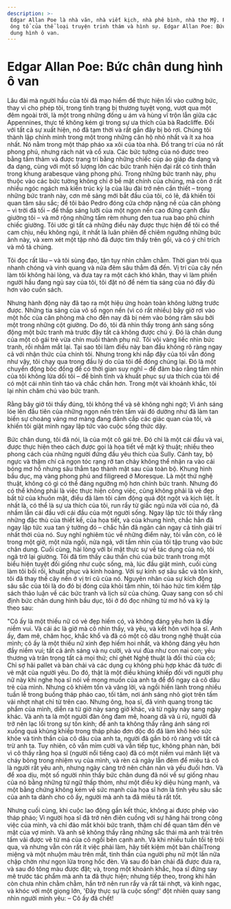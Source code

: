 ```yaml
---
description: >-
 Edgar Allan Poe là nhà văn, nhà viết kịch, nhà phê bình, nhà thơ Mỹ. Poe là
 ông tổ của thể loại truyện trinh thám và hình sự. Edgar Allan Poe: Bức chân
 dung hình ô van.
---
```


# Edgar Allan Poe: Bức chân dung hình ô van

Lâu đài mà người hầu của tôi đã mạo hiểm để thực hiện lối vào cưỡng bức, thay vì cho phép tôi, trong tình trạng bị thương tuyệt vọng, vượt qua một đêm ngoài trời, là một trong những đống u ám và hùng vĩ trộn lẫn giữa các Appennines, thực tế không kém gì trong sự ưa thích của bà Radcliffe. Đối với tất cả sự xuất hiện, nó đã tạm thời và rất gần đây bị bỏ rơi. Chúng tôi thành lập chính mình trong một trong những căn hộ nhỏ nhất và ít xa hoa nhất. Nó nằm trong một tháp pháo xa xôi của tòa nhà. Đồ trang trí của nó rất phong phú, nhưng rách nát và cổ xưa. Các bức tường của nó được treo bằng tấm thảm và được trang trí bằng những chiếc cúp áo giáp đa dạng và đa dạng, cùng với một số lượng lớn các bức tranh hiện đại rất có tinh thần trong khung arabesque vàng phong phú. Trong những bức tranh này, phụ thuộc vào các bức tường không chỉ ở bề mặt chính của chúng, mà còn ở rất nhiều ngóc ngách mà kiến trúc kỳ lạ của lâu đài trở nên cần thiết – trong những bức tranh này, cơn mê sảng mới bắt đầu của tôi, có lẽ, đã khiến tôi quan tâm sâu sắc; để tôi bảo Pedro đóng cửa chớp nặng nề của căn phòng – vì trời đã tối – để thắp sáng lưỡi của một ngọn nến cao đứng cạnh đầu giường tôi – và mở rộng những tấm rèm nhung đen tua rua bao phủ chính chiếc giường. Tôi ước gì tất cả những điều này được thực hiện để tôi có thể cam chịu, nếu không ngủ, ít nhất là luân phiên để chiêm ngưỡng những bức ảnh này, và xem xét một tập nhỏ đã được tìm thấy trên gối, và có ý chỉ trích và mô tả chúng.

Tôi đọc rất lâu – và tôi sùng đạo, tận tụy nhìn chằm chằm. Thời gian trôi qua nhanh chóng và vinh quang và nửa đêm sâu thẳm đã đến. Vị trí của cây nến làm tôi không hài lòng, và đưa tay ra một cách khó khăn, thay vì làm phiền người hầu đang ngủ say của tôi, tôi đặt nó để ném tia sáng của nó đầy đủ hơn vào cuốn sách.

Nhưng hành động này đã tạo ra một hiệu ứng hoàn toàn không lường trước được. Những tia sáng của vô số ngọn nến (vì có rất nhiều) bây giờ rơi vào một hốc của căn phòng mà cho đến nay đã bị ném vào bóng râm sâu bởi một trong những cột giường. Do đó, tôi đã nhìn thấy trong ánh sáng sống động một bức tranh mà trước đây tất cả không được chú ý. Đó là chân dung của một cô gái trẻ vừa chín muồi thành phụ nữ. Tôi vội vàng liếc nhìn bức tranh, rồi nhắm mắt lại. Tại sao tôi làm điều này ban đầu không rõ ràng ngay cả với nhận thức của chính tôi. Nhưng trong khi nắp đậy của tôi vẫn đóng như vậy, tôi chạy qua trong đầu lý do của tôi để đóng chúng lại. Đó là một chuyển động bốc đồng để có thời gian suy nghĩ – để đảm bảo rằng tầm nhìn của tôi không lừa dối tôi – để bình tĩnh và khuất phục sự ưa thích của tôi để có một cái nhìn tỉnh táo và chắc chắn hơn. Trong một vài khoảnh khắc, tôi lại nhìn chăm chú vào bức tranh.

Rằng bây giờ tôi thấy đúng, tôi không thể và sẽ không nghi ngờ; Vì ánh sáng lóe lên đầu tiên của những ngọn nến trên tấm vải đó dường như đã làm tan biến sự choáng váng mơ màng đang đánh cắp các giác quan của tôi, và khiến tôi giật mình ngay lập tức vào cuộc sống thức dậy.

Bức chân dung, tôi đã nói, là của một cô gái trẻ. Đó chỉ là một cái đầu và vai, được thực hiện theo cách được gọi là họa tiết về mặt kỹ thuật; nhiều theo phong cách của những người đứng đầu yêu thích của Sully. Cánh tay, bộ ngực và thậm chí cả ngọn tóc rạng rỡ tan chảy không thể nhận ra vào cái bóng mơ hồ nhưng sâu thẳm tạo thành mặt sau của toàn bộ. Khung hình bầu dục, mạ vàng phong phú and filigreed ở Moresque. Là một thứ nghệ thuật, không có gì có thể đáng ngưỡng mộ hơn chính bức tranh. Nhưng đó có thể không phải là việc thực hiện công việc, cũng không phải là vẻ đẹp bất tử của khuôn mặt, điều đã làm tôi cảm động quá đột ngột và kịch liệt. Ít nhất là, có thể là sự ưa thích của tôi, run rẩy từ giấc ngủ nửa vời của nó, đã nhầm lẫn cái đầu với cái đầu của một người sống. Ngay lập tức tôi thấy rằng những đặc thù của thiết kế, của họa tiết, và của khung hình, chắc hẳn đã ngay lập tức xua tan ý tưởng đó – chắc hẳn đã ngăn cản ngay cả tính giải trí nhất thời của nó. Suy nghĩ nghiêm túc về những điểm này, tôi vẫn còn, có lẽ trong một giờ, một nửa ngồi, nửa ngả, với tầm nhìn của tôi tập trung vào bức chân dung. Cuối cùng, hài lòng với bí mật thực sự về tác dụng của nó, tôi ngã trở lại giường. Tôi đã tìm thấy câu thần chú của bức tranh trong một biểu hiện tuyệt đối giống như cuộc sống, mà, lúc đầu giật mình, cuối cùng làm tôi bối rối, khuất phục và kinh hoàng. Với sự kính sợ sâu sắc và tôn kính, tôi đã thay thế cây nến ở vị trí cũ của nó. Nguyên nhân của sự kích động sâu sắc của tôi là do đó bị đóng cửa khỏi tầm nhìn, tôi háo hức tìm kiếm tập sách thảo luận về các bức tranh và lịch sử của chúng. Quay sang con số chỉ định bức chân dung hình bầu dục, tôi ở đó đọc những từ mơ hồ và kỳ lạ theo sau:

"Cô ấy là một thiếu nữ có vẻ đẹp hiếm có, và không đáng yêu hơn là đầy niềm vui. Và cái ác là giờ mà cô nhìn thấy, và yêu, và kết hôn với họa sĩ. Anh ấy, đam mê, chăm học, khắc khổ và đã có một cô dâu trong nghệ thuật của mình; cô ấy là một thiếu nữ xinh đẹp hiếm hoi nhất, và không đáng yêu hơn đầy niềm vui; tất cả ánh sáng và nụ cười, và vui đùa như con nai con; yêu thương và trân trọng tất cả mọi thứ; chỉ ghét Nghệ thuật là đối thủ của cô; Chỉ sợ hãi pallet và bàn chải và các dụng cụ không phù hợp khác đã tước đi vẻ mặt của người yêu. Do đó, thật là một điều khủng khiếp đối với người phụ nữ này khi nghe họa sĩ nói về mong muốn của anh ta để đổ ngay cả cô dâu trẻ của mình. Nhưng cô khiêm tốn và vâng lời, và ngồi hiền lành trong nhiều tuần lễ trong buồng tháp pháo cao, tối tăm, nơi ánh sáng nhỏ giọt trên tấm vải nhợt nhạt chỉ từ trên cao. Nhưng ông, họa sĩ, đã vinh quang trong tác phẩm của mình, diễn ra từ giờ này sang giờ khác, và từ ngày này sang ngày khác. Và anh ta là một người đàn ông đam mê, hoang dã và ủ rũ, người đã trở nên lạc lối trong sự tôn kính; để anh ta không thấy rằng ánh sáng rơi xuống quá khủng khiếp trong tháp pháo đơn độc đó đã làm khô héo sức khỏe và tinh thần của cô dâu của anh ta, người đã gắn bó rõ ràng với tất cả trừ anh ta. Tuy nhiên, cô vẫn mỉm cười và vẫn tiếp tục, không phàn nàn, bởi vì cô thấy rằng họa sĩ (người nổi tiếng cao) đã có một niềm vui mãnh liệt và cháy bỏng trong nhiệm vụ của mình, và rèn cả ngày lẫn đêm để miêu tả cô là người rất yêu anh, nhưng ngày càng trở nên chán nản và yếu đuối hơn. Và để xoa dịu, một số người nhìn thấy bức chân dung đã nói về sự giống nhau của nó bằng những từ ngữ thấp thỏm, như một điều kỳ diệu hùng mạnh, và một bằng chứng không kém về sức mạnh của họa sĩ hơn là tình yêu sâu sắc của anh ta dành cho cô ấy, người mà anh ta đã miêu tả rất tốt.

Nhưng cuối cùng, khi cuộc lao động gần kết thúc, không ai được phép vào tháp pháo; Vì người họa sĩ đã trở nên điên cuồng với sự hăng hái trong công việc của mình, và chỉ đảo mắt khỏi bức tranh, thậm chí để quan tâm đến vẻ mặt của vợ mình. Và anh sẽ không thấy rằng những sắc thái mà anh trải trên tấm vải được vẽ từ má của cô ngồi bên cạnh anh. Và khi nhiều tuần tồi tệ trôi qua, và nhưng vẫn còn rất ít việc phải làm, hãy tiết kiệm một bàn chảiTrong miệng và một nhuộm màu trên mắt, tinh thần của người phụ nữ một lần nữa chập chờn như ngọn lửa trong hốc đèn. Và sau đó bàn chải đã được đưa ra, và sau đó tông màu được đặt; và, trong một khoảnh khắc, họa sĩ đứng say mê trước tác phẩm mà anh ta đã thực hiện; nhưng tiếp theo, trong khi hắn còn chưa nhìn chằm chằm, hắn trở nên run rẩy và rất tái nhợt, và kinh ngạc, và khóc với một giọng lớn, 'Đây thực sự là cuộc sống!' đột nhiên quay sang nhìn người mình yêu: – Cô ấy đã chết!
